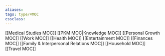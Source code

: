 ```yaml
---
aliases:
tags: type/⌘MOC 
cssclass: 
---
```


[[Medical Studies MOC]]
[[PKM MOC|Knowledge MOC]]
[[Personal Growth MOC]]
[[Work MOC]]
[[Health MOC]]
[[Entertainment MOC]]
[[Finances MOC]]
[[Family & Interpersonal Relations MOC]]
[[Household MOC]]
[[Travel MOC]]